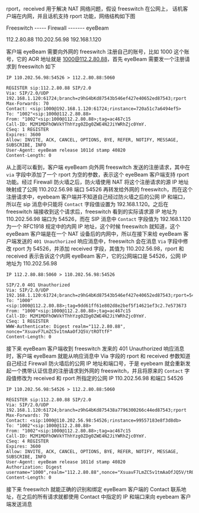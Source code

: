 rport，received 用于解决 NAT 网络问题，假设 freeswitch 在公网上， 话机客户端在内网，并且话机支持 rport 功能，网络结构如下图



 Freeswitch     -----         Firewall        -------      eyeBeam

112.2.80.88              110.202.56.98             192.168.1.120



客户端 eyeBeam 需要向外网的 freeswitch 注册自己的账号，比如 1000 这个账号，它的 AOR 地址就是 1000@112.2.80.88，首先 eyeBeam 需要发一个注册请求到 freeswitch 如下



```
IP 110.202.56.98:54526 > 112.2.80.88:5060

REGISTER sip:112.2.80.88 SIP/2.0
Via: SIP/2.0/UDP 192.168.1.120:61724;branch=z9hG4bKd87543b546ef427e40652ed87543;rport
Max-Forwards: 70
Contact: <sip:1000@192.168.1.120:61724;rinstance=720a51c7a6494ef5>
To: "1002"<sip:1000@112.2.80.88>
From: "1002"<sip:1000@112.2.80.88>;tag=ac467c15
Call-ID: M2M1MDFhOWVkYThhYzg0ZDg0ZWE4N2JiYWRhZjc0YmY.
CSeq: 1 REGISTER
Expires: 3600
Allow: INVITE, ACK, CANCEL, OPTIONS, BYE, REFER, NOTIFY, MESSAGE, SUBSCRIBE, INFO
User-Agent: eyeBeam release 1011d stamp 40820
Content-Length: 0
```



从上面可以看到，客户端 eyeBeam 向外网 freeswitch 发送的注册请求，其中在 `via` 字段中添加了一个 rport 为空的参数，表示这个 eyeBeam 客户端支持 rport 功能。经过 Firewall 防火墙之后，防火墙使用 NAT 将这个注册请求的源 IP 地址映射成了公网 110.202.56.98 端口 54526 再转发给外网的 freeswitch，而在这个注册请求中，eyebeam 客户端并不知道自己经过防火墙之后的公网 IP 和端口，所以在 sip 消息中只能将 `Contact` 字段值设置为 192.168.1.120。之后在 freeswitch 端接收到这个请求后，freeswitch 看到的实际请求源 IP 地址为 110.202.56.98 端口为 54526，而在 SIP 消息中 `Contact` 字段值为 192.168.1.120 为一个 RFC1918 规定中的内网 IP 地址，这个时候 freeswitch 就知道，这个 eyeBeam 客户端是在一个 NAT 设备后的内网中，所以在接下来给 eyeBeam 客户端发送的 `401 Unauthorized` 响应消息中，freeswitch 会在消息 `Via` 字段中修改 rport 为 54526，并添加 received 字段，其值为 110.202.56.98，rport 和  received 表示告诉这个内网 eyeBeam 客户，它的公网端口是 54526，公网 IP 地址为 110.202.56.98



```
IP 112.2.80.88:5060 > 110.202.56.98:54526

SIP/2.0 401 Unauthorized
Via: SIP/2.0/UDP 192.168.1.120:61724;branch=z9hG4bKd87543b546ef427e40652ed87543;rport=54526;received=110.202.56.98
To: "1000"<sip:1000@112.2.80.88>;tag=9dd61ff61e802d8e2bef5f14621ef3c2.7e573673
From: "1000"<sip:1000@112.2.80.88>;tag=ac467c15
Call-ID: M2M1MDFhOWVkYThhYzg0ZDg0ZWE4N2JiYWRhZjc0YmY.
CSeq: 1 REGISTER
WWW-Authenticate: Digest realm="112.2.80.88", nonce="XsuavF7LmZC5v1tmAaOfJQ5V/tROTtfF"
Content-Length: 0
```



接下来 eyeBeam 客户端收到 freeswitch 发来的 401 Unauthorized 响应消息时，客户端 eyeBeam 就能从响应消息中 Via 字段的 rport 和 received 参数知道自己经过 Firewall 防火墙后的公网 IP 地址和端口号，于是 eyebeam 就会重新发起一个携带认证信息的注册请求到外网的 freeswitch，并且将原来的 `Contact` 字段值修改为 received 和 rport 所指定的公网 IP 110.202.56.98 和端口 54526

```
IP 110.202.56.98:54526 > 112.2.80.88:5060

REGISTER sip:112.2.80.88 SIP/2.0
Via: SIP/2.0/UDP 192.168.1.120:61724;branch=z9hG4bKd875438a7796300266c44ed87543;rport
Max-Forwards: 70
Contact: <sip:1000@110.202.56.98:54526;rinstance=99557183e8f3d8db>
To: "1002"<sip:1000@112.2.80.88>
From: "1002"<sip:1000@112.2.80.88>;tag=ac467c15
Call-ID: M2M1MDFhOWVkYThhYzg0ZDg0ZWE4N2JiYWRhZjc0YmY.
CSeq: 4 REGISTER
Expires: 3600
Allow: INVITE, ACK, CANCEL, OPTIONS, BYE, REFER, NOTIFY, MESSAGE, SUBSCRIBE, INFO
User-Agent: eyeBeam release 1011d stamp 40820
Authorization: Digest username="1000",realm="112.2.80.88",nonce="XsuavF7LmZC5v1tmAaOfJQ5V/tROTtfF",uri="sip:112.2.80.88",response="8d6cc5e5a87269bfc9515371502ec838",algorithm=MD5
Content-Length: 0
```



接下来 freeswitch 就能正确的识别和绑定 eyeBeam 客户端的 Contact 联系地址，在之后的所有请求就都使用 Contact 中指定的 IP 和端口来向 eyebeam 客户端发送消息